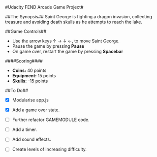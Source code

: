 #Udacity FEND Arcade Game Project#

##The Synopsis##
Saint George is fighting a dragon invasion, collecting treasure and avoiding death skulls as he attempts to reach the lake.

##Game Controls##

- Use the arrow keys &#8593; &#8594; &#8595; &#8592;, to move Saint George.
- Pause the game by pressing **Pause**
- On game over, restart the game by pressing **Spacebar**


####Scoring####
- **Coins:**		40 points
- **Equipment:**	15 points
- **Skulls:**		-15 points

##To Do##

- [x] Modularise app.js
- [x] Add a game over state.
- [ ] Further refactor GAMEMODULE code.
- [ ] Add a timer.
- [ ] Add sound effects.
- [ ] Create levels of increasing difficulty.



